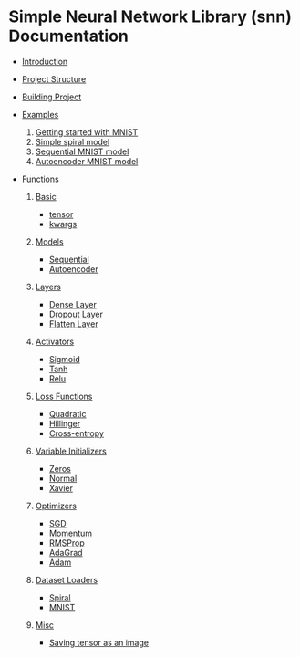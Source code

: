 Simple Neural Network Library (snn) Documentation
=================================================

*	[Introduction](introduction.md)

*   [Project Structure](project_structure.md)

*   [Building Project](../ReadMe.md#building-project)

*	[Examples](#examples)

    1.   [Getting started with MNIST](examples/demo_mnist.md)
    2.   [Simple spiral model]()
    3.   [Sequential MNIST model]()
    4.   [Autoencoder MNIST model]()

*   [Functions](#functions)

    1. [Basic](#basic)
        *	[tensor]()
        *	[kwargs]()

    2. [Models](#models)
       *   [Sequential]()
       *   [Autoencoder]()

    3. [Layers](#layers)
        *	[Dense Layer]()
        *   [Dropout Layer]()
        *   [Flatten Layer]()

    4. [Activators](#activators)
        *	[Sigmoid]()
        *	[Tanh]()
        *	[Relu]()

    5. [Loss Functions](#loss)
        *	[Quadratic]()
        *	[Hillinger]()
        *	[Cross-entropy]()

    6. [Variable Initializers](#initializers)
        *	[Zeros]()
        *	[Normal]()
        *	[Xavier]()

    7. [Optimizers](#optimizers)
        *	[SGD]()
        *   [Momentum]()
        *   [RMSProp]()
        *   [AdaGrad]()
        *   [Adam]()

    8. [Dataset Loaders](#dataset)
        *	[Spiral]()
        *	[MNIST]()

    9. [Misc](#misc)
        *	[Saving tensor as an image]()


